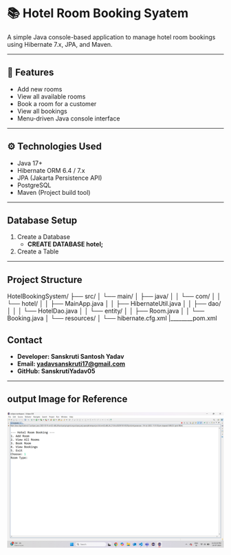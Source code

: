 # 📚 Hotel Room Booking Syatem

A simple Java console-based application to manage hotel room bookings using Hibernate 7.x, JPA, and Maven.

---
## 🚀 Features
- Add new rooms
- View all available rooms
- Book a room for a customer
- View all bookings
- Menu-driven Java console interface

---
## ⚙️ Technologies Used
- Java 17+
- Hibernate ORM 6.4 / 7.x
- JPA (Jakarta Persistence API)
- PostgreSQL
- Maven (Project build tool)

---

## Database Setup

1. Create a Database
    - **CREATE DATABASE hotel;**
2. Create a Table
---
## Project Structure
HotelBookingSystem/
├── src/
│   └── main/
│       ├── java/
│       │   └── com/
│       │       └── hotel/
│       │           ├── MainApp.java
│       │           ├── HibernateUtil.java
│       │           ├── dao/
│       │           │   └── HotelDao.java
│       │           └── entity/
│       │               ├── Room.java
│       │               └── Booking.java
│       └── resources/
│           └── hibernate.cfg.xml
|________pom.xml

## Contact

- **Developer: Sanskruti Santosh Yadav**
- **Email: yadavsanskruti17@gmail.com**
- **GitHub: SanskrutiYadav05**
---

## output Image for Reference

![My Code Screenshot](https://github.com/SanskrutiYadav05/HotelBooking_hibernate/blob/main/OutPut.png)



